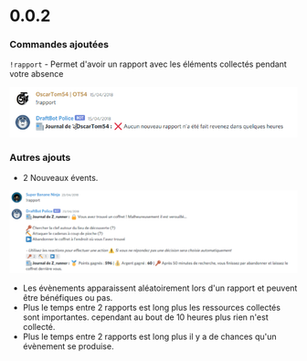 # 0.0.2

### Commandes ajoutées

`!rapport` - Permet d'avoir un rapport avec les éléments collectés pendant votre absence

![Et si vous &#xEA;tes pas parti, bah il n&apos;y a rien de nouveau](../.gitbook/assets/image%20%285%29.png)

### Autres ajouts

* 2 Nouveaux évents.

![L&apos;un des &#xE9;vents ajout&#xE9;s](../.gitbook/assets/image%20%289%29.png)

* Les évènements apparaissent aléatoirement lors d'un rapport et peuvent être bénéfiques ou pas.
* Plus le temps entre 2 rapports est long plus les ressources collectés sont importantes. cependant au bout de 10 heures plus rien n'est collecté.
* Plus le temps entre 2 rapports est long plus il y a de chances qu'un évènement se produise.

